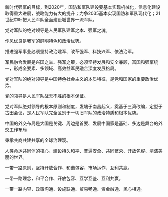 新时代强军的目标，到2020年，国防和军队建设要基本实现机械化，信息化建设取得重大进展，战略能力有大的提升；力争2035基本实现国防和军队现代化；21世纪中叶把人民军队全面建设城世界一流军队。 

党对军队的绝对领导是人民军队建军之本、强军之魂。 

作风优良是我军的鲜明特色和政治优势。 

推进强军事业必须坚持政治建军、改革强军、科技兴军、依法治军。 

军民融合发展是兴国之举、强军之策，必须坚持发展和安全兼顾，富国和强军统一，形成全要素、多领域、高效益军民融合深度发展格局。 

党对军队的绝对领导是中国特色社会主义的本质特征，是党和国家的重要政治优势。 

党的领导是人民军队战无不胜的根本保证。 

党对军队绝对领导的根本原则和制度，发端于南昌起义，奠基于三湾改编，定型于古田会议，是人民军队完全区别于一切旧军队的政治特质和根本优势。 

中国的外交布局是大国是关键、周边是首要、发展中国家是基础、多边是舞台的外交工作布局 

秉承共商共建共享的全球治理观。 

人类命运共同体的核心，建设持久和平、普遍安全、共同繁荣、开放包容、清洁美丽的世界。 

一带一路原则，坚持开放合作、和谐包容、市场运作、互利共赢。 

一带一路理念，和平合作、开放包容、互学互鉴、互利共赢。 

一带一路内容，政策沟通、设施联通、贸易畅通、资金融通、民心相通。 
